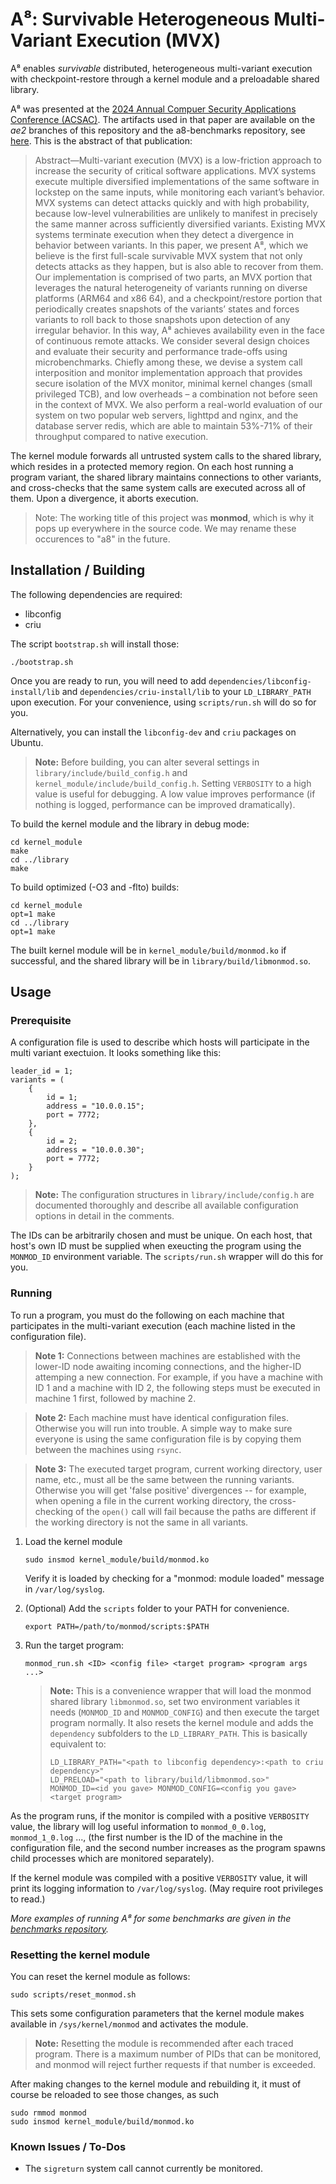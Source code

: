 # A⁸: Survivable Heterogeneous Multi-Variant Execution (MVX)

A⁸ enables _survivable_ distributed, heterogeneous multi-variant execution with checkpoint-restore through a kernel module and a preloadable shared library.

A⁸ was presented at the [2024 Annual Compuer Security Applications Conference (ACSAC)](https://www.openconf.org/acsac2024/modules/request.php?module=oc_program&action=summary.php&id=73).
The artifacts used in that paper are available on the _ae2_ branches of this repository and the a8-benchmarks repository, see [here](https://github.com/andrej/a8-benchmarks/blob/ae2/artifact_eval/README.md). This is the abstract of that publication:

> Abstract—Multi-variant execution (MVX) is a low-friction approach to increase the security of critical software applications.
> MVX systems execute multiple diversified implementations of the same software in lockstep on the same inputs, while monitoring each variant’s behavior. 
> MVX systems can detect attacks quickly and with high probability, because low-level vulnerabilities are unlikely to manifest in precisely the same manner across sufficiently diversified variants. 
> Existing MVX systems terminate execution when they detect a divergence in behavior between variants.
> In this paper, we present A⁸, which we believe is the first full-scale survivable MVX system that not only detects attacks as they happen, but is also able to recover from them. 
> Our implementation is comprised of two parts, an MVX portion that leverages the natural heterogeneity of variants running on diverse platforms (ARM64 and x86 64), and a checkpoint/restore portion that periodically creates snapshots of the variants’ states and forces variants to roll back to those snapshots upon detection of any irregular behavior. 
> In this way, A⁸ achieves availability even in the face of continuous remote attacks.
> We consider several design choices and evaluate their security and performance trade-offs using microbenchmarks.
> Chiefly among these, we devise a system call interposition and monitor implementation approach that provides secure isolation of the MVX monitor, minimal kernel changes (small privileged TCB), and low overheads – a combination not before seen in the context of MVX.
> We also perform a real-world evaluation of our system on two popular web servers, lighttpd and nginx, and the database server redis, which are able to maintain 53%-71% of their throughput compared to native execution.

The kernel module forwards all untrusted system calls to the shared library, which resides in a protected memory region. On each host running a program variant, the shared library maintains connections to other variants, and cross-checks that the same system calls are executed across all of them. Upon a divergence, it aborts execution.

> Note: The working title of this project was **monmod**, which is why it pops up everywhere in the source code.
> We may rename these occurences to "a8" in the future.

## Installation / Building

The following dependencies are required:
- libconfig
- criu

The script `bootstrap.sh` will install those:

```
./bootstrap.sh
```

Once you are ready to run, you will need to add 
`dependencies/libconfig-install/lib` and `dependencies/criu-install/lib` to your `LD_LIBRARY_PATH` upon execution. For your convenience, using `scripts/run.sh` 
will do so for you.

Alternatively, you can install the `libconfig-dev` and `criu` packages on 
Ubuntu.

> **Note:** Before building, you can alter several settings in 
`library/include/build_config.h` and `kernel_module/include/build_config.h`.
Setting `VERBOSITY` to a high value is useful for debugging. A low value
improves performance (if nothing is logged, performance can be improved
dramatically).

To build the kernel module and the library in debug mode:

```
cd kernel_module
make
cd ../library
make
```

To build optimized (-O3 and -flto) builds:

```
cd kernel_module
opt=1 make
cd ../library
opt=1 make
```

The built kernel module will be in `kernel_module/build/monmod.ko` if successful, and the shared library will be in `library/build/libmonmod.so`.

## Usage

### Prerequisite 

A configuration file is used to describe which hosts will participate in the multi variant exectuion.  It looks something like this:

	leader_id = 1;
	variants = (
		{
			id = 1;
			address = "10.0.0.15";
			port = 7772;
		},
		{
			id = 2;
			address = "10.0.0.30";
			port = 7772;
		}
	);

> **Note:** The configuration structures in `library/include/config.h` are 
documented thoroughly and describe all available configuration options in detail 
in the comments.

The IDs can be arbitrarily chosen and must be unique. On each host, that host's 
own ID must be supplied when exeucting the program using the `MONMOD_ID` 
environment variable. The `scripts/run.sh` wrapper will do this for you.

### Running

To run a program, you must do the following on each machine that participates in 
the multi-variant execution (each machine listed in the configuration file). 

> **Note 1:** Connections between machines are established with the lower-ID
node awaiting incoming connections, and the higher-ID attemping a new 
connection.  For example, if you have a machine with ID 1 and
a machine with ID 2, the following steps must be executed in machine 1 first,
followed by machine 2.

> **Note 2:** Each machine must have identical configuration files. Otherwise
you will run into trouble. A simple way to make sure everyone is using the
same configuration file is by copying them between the machines using `rsync`.

> **Note 3:** The executed target program, current working directory, user name,
etc., must all be the same between the running variants. Otherwise you will
get 'false positive' divergences -- for example, when opening a file in the
current working directory, the cross-checking of the `open()` call will fail
because the paths are different if the working directory is not the same in
all variants.

1. Load the kernel module 
   
   ```
   sudo insmod kernel_module/build/monmod.ko
   ```

   Verify it is loaded by checking for a "monmod: module loaded" message in 
   `/var/log/syslog`.

2. (Optional) Add the `scripts` folder to your PATH for convenience.

   ```
   export PATH=/path/to/monmod/scripts:$PATH
   ```


3. Run the target program:  
   
   ```
   monmod_run.sh <ID> <config file> <target program> <program args ...>
   ```

   > **Note:** This is a convenience wrapper that will load the monmod shared library
   `libmonmod.so`, set two environment variables it needs (`MONMOD_ID` and
   `MONMOD_CONFIG`) and then execute the target program normally.  It also 
   resets the kernel module and adds the `dependency` subfolders to the 
   `LD_LIBRARY_PATH`.  This is basically equivalent to:
   >
   > ```
   > LD_LIBRARY_PATH="<path to libconfig dependency>:<path to criu dependency>"
   > LD_PRELOAD="<path to library/build/libmonmod.so>"
   > MONMOD_ID=<id you gave> MONMOD_CONFIG=<config you gave>
   > <target program>
   > ```

As the program runs, if the monitor is compiled with a positive `VERBOSITY`
value, the library will log useful information to `monmod_0_0.log`, `monmod_1_0.log` ...,
(the first number is the ID of the machine in the configuration file, and the second number increases as the program spawns child processes which are monitored separately).

If the kernel module was compiled with a positive `VERBOSITY` value, it will 
print its logging information to `/var/log/syslog`. (May require root 
privileges to read.)

_More examples of running A⁸ for some benchmarks are given in the [benchmarks repository](https://github.com/andrej/a8-benchmarks/)._

### Resetting the kernel module
    
You can reset the kernel module as follows: 

```
sudo scripts/reset_monmod.sh
```

This sets some configuration parameters that the kernel module makes available in `/sys/kernel/monmod` and activates the module.

> **Note:** Resetting the module is recommended after each traced program. There is a maximum number of PIDs that can be monitored, and monmod will reject further requests if that number is exceeded.

After making changes to the kernel module and rebuilding it, it must of course 
be reloaded to see those changes, as such

```
sudo rmmod monmod
sudo insmod kernel_module/build/monmod.ko
```
   
### Known Issues / To-Dos

 - The `sigreturn` system call cannot currently be monitored.
